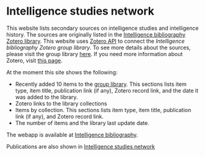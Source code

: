 # Intelligence studies network
This website lists secondary sources on intelligence studies and intelligence history. The sources are originally listed in the [Intelligence bibliography Zotero library](https://www.zotero.org/groups/2514686/intelligence_bibliography). 
This website uses [Zotero API](https://github.com/urschrei/pyzotero) to connect the *Intelligence bibliography Zotero group library*.
To see more details about the sources, please visit the group library [here](https://www.zotero.org/groups/2514686/intelligence_bibliography/library). 
If you need more information about Zotero, visit [this page](https://www.intelligencenetwork.org/zotero).

At the moment this site shows the following:
* Recently added 10 items to the [group library](https://www.zotero.org/groups/2514686/intelligence_bibliography/library). This sections lists item type, item title, publication link (if any), Zotero record link, and the date it was added to the library.
* Zotero links to the library collections
* Items by collection. This sections lists item type, item title, publication link (if any), and Zotero record link.
* The number of items and the library last update date.


The webapp is available at [Intelligence bibliography](https://intelligence.streamlit.app/).

Publications are also shown in [Intelligence studies network](https://www.intelligencenetwork.org/)

